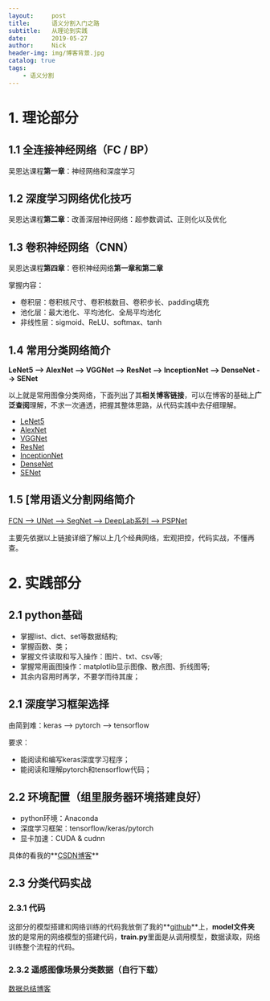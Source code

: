 ```yaml
---
layout:     post
title:      语义分割入门之路
subtitle:   从理论到实践
date:       2019-05-27
author:     Nick
header-img: img/博客背景.jpg
catalog: true
tags:
    - 语义分割
---
```


# 1. 理论部分

## 1.1 全连接神经网络（FC / BP）

吴恩达课程**第一章**：神经网络和深度学习

## 1.2 深度学习网络优化技巧

吴恩达课程**第二章**：改善深层神经网络：超参数调试、正则化以及优化

## 1.3 卷积神经网络（CNN）

吴恩达课程**第四章**：卷积神经网络**第一章和第二章**

掌握内容：

* 卷积层：卷积核尺寸、卷积核数目、卷积步长、padding填充
* 池化层：最大池化、平均池化、全局平均池化
* 非线性层：sigmoid、ReLU、softmax、tanh

## 1.4 常用分类网络简介

**LeNet5 --> AlexNet --> VGGNet --> ResNet --> InceptionNet --> DenseNet --> SENet**

以上就是常用图像分类网络，下面列出了其**相关博客链接**，可以在博客的基础上**广泛查阅**理解，不求一次通透，把握其整体思路，从代码实践中去仔细理解。

* [LeNet5](<https://blog.csdn.net/xuanyuansen/article/details/41800721>)
* [AlexNet ](<https://blog.csdn.net/hongbin_xu/article/details/80271291>)
* [VGGNet ](<https://blog.csdn.net/qq_38807688/article/details/84207650>)
* [ResNet ](<https://alvinzhu.xyz/2017/10/12/resnet/>)
* [InceptionNet ](<https://blog.csdn.net/qq_38906523/article/details/80061075>)
* [DenseNet ](<https://blog.csdn.net/u014380165/article/details/75142664>)
* [SENet](<https://zhuanlan.zhihu.com/p/32702350>)

## 1.5 [常用语义分割网络简介

[FCN --> UNet --> SegNet --> DeepLab系列 --> PSPNet ](<https://blog.csdn.net/qq_20084101/article/details/80432960>)

主要先依据以上链接详细了解以上几个经典网络，宏观把控，代码实战，不懂再查。

# 2. 实践部分

## 2.1 python基础

* 掌握list、dict、set等数据结构;
* 掌握函数、类；
* 掌握文件读取和写入操作：图片、txt、csv等;
* 掌握常用画图操作：matplotlib显示图像、散点图、折线图等;
* 其余内容用时再学，不要学而待其废；

## 2.1 深度学习框架选择

由简到难：keras --> pytorch --> tensorflow

要求：

* 能阅读和编写keras深度学习程序；
* 能阅读和理解pytorch和tensorflow代码；

## 2.2 环境配置（组里服务器环境搭建良好）

*  python环境：Anaconda
* 深度学习框架：tensorflow/keras/pytorch
*  显卡加速：CUDA & cudnn

具体的看我的**[CSDN博客](<https://blog.csdn.net/xijuezhu8128/article/details/79139355>)**

## 2.3 分类代码实战

### 2.3.1 代码

这部分的模型搭建和网络训练的代码我放倒了我的**[github](<https://github.com/niecongchong/RS-Scene-Classification>)**上，**model文件夹**放的是常用的网络模型的搭建代码，**train.py**里面是从调用模型，数据读取，网络训练整个流程的代码。

### 2.3.2 遥感图像场景分类数据（自行下载）

[数据总结博客](<https://zhangbin0917.github.io/2018/06/12/%E9%81%A5%E6%84%9F%E6%95%B0%E6%8D%AE%E9%9B%86/>)


